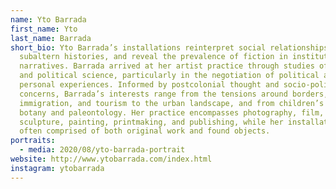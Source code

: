 ```yaml
---
name: Yto Barrada
first_name: Yto
last_name: Barrada
short_bio: Yto Barrada’s installations reinterpret social relationships, uncover
  subaltern histories, and reveal the prevalence of fiction in institutionalized
  narratives. Barrada arrived at her artist practice through studies of history
  and political science, particularly in the negotiation of political and
  personal experiences. Informed by postcolonial thought and socio-political
  concerns, Barrada’s interests range from the tensions around borders,
  immigration, and tourism to the urban landscape, and from children’s toys to
  botany and paleontology. Her practice encompasses photography, film,
  sculpture, painting, printmaking, and publishing, while her installations are
  often comprised of both original work and found objects.
portraits:
  - media: 2020/08/yto-barrada-portrait
website: http://www.ytobarrada.com/index.html
instagram: ytobarrada
---
```

